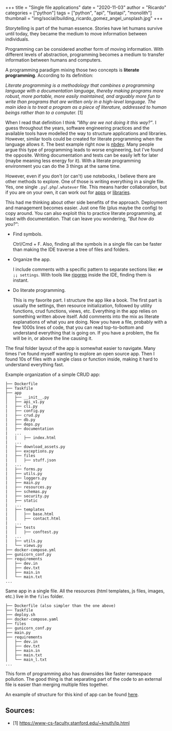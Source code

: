 +++
title = "Single file applications"
date = "2020-11-03"
author = "Ricardo"
categories = ["python"]
tags = ["python", "api", "fastapi", "monolith"]
thumbnail = "img/social/building_ricardo_gomez_angel_unsplash.jpg"
+++

Storytelling is part of the human essence. Stories have let humans survive until today, they became the medium to move information between individuals.

Programming can be considered another form of moving information. With different levels of abstraction, programming becomes a medium to transfer information between humans and computers.

A programming paradigm mixing those two concepts is **literate programming**. According to its definition:

*Literate programming is a methodology that combines a programming language with a documentation language, thereby making programs more robust, more portable, more easily maintained, and arguably more fun to write than programs that are written only in a high-level language. The main idea is to treat a program as a piece of literature, addressed to human beings rather than to a computer.* [1]

When I read that definition I think *"Why are we not doing it this way?"*. I guess throughout the years, software engineering practices and the available tools have modelled the way to structure applications and libraries. However, similar tools could be created for literate programming when the language allows it. The best example right now is [nbdev](https://nbdev.fast.ai/). Many people argue this type of programming leads to worse engineering, but I've found the opposite. Writing documentation and tests can be easily left for later (maybe meaning less energy for it). With a literate programming environment you can do the 3 things at the same time.

However, even if you don't (or can't) use notebooks, I believe there are other methods to explore. One of those is writing everything in a single file. Yes, one single `.py`/`.php`/`.whatever` file. This means harder collaboration, but if you are on your own, it can work out for [apps](https://twitter.com/levelsio/status/1308145873843560449) or [libraries](https://github.com/piku/piku/blob/master/piku.py).

This had me thinking about other side benefits of the approach. Deployment and management becomes easier. Just one file (plus maybe the config) to copy around. You can also exploit this to practice literate programming, at least with documentation. That can leave you wondering, *"But how do you?"*:

* Find symbols.

  Ctrl/Cmd + F. Also, finding all the symbols in a single file can be faster than making the IDE traverse a tree of files and folders.
  
* Organize the app.

  I include comments with a specific pattern to separate sections like: `## ¡¡ settings`. With tools like [ripgrep](https://github.com/BurntSushi/ripgrep) inside the IDE, finding them is instant.
  
* Do literate programming.

  This is my favorite part. I structure the app like a book. The first part is usually the settings, then resource initialization, followed by utility functions, crud functions, views, etc. Everything in the app relies on something written above itself. Add comments into the mix as literate explanations of what you are doing. Now you have a file, probably with a few 1000s lines of code, that you can read top-to-bottom and understand everything that is going on. If you have a problem, the fix will be in, or above the line causing it.
  
The final folder layout of the app is somewhat easier to navigate. Many times I've found myself wanting to explore an open source app. Then I found 10s of files with a single class or function inside, making it hard to understand everything fast.

Example organization of a simple CRUD app:

```
├── Dockerfile
├── Taskfile
├── app
│   ├── __init__.py
│   ├── api_v1.py
|   ├── cli.py
|   ├── config.py
|   ├── crud.py
|   ├── db.py
|   ├── deps.py
|   ├── documentation
|   ...
|   │   ├── index.html
|   ...
|   ├── download_assets.py
|   ├── exceptions.py
|   ├── files
|   │   ├── stuff.json
|   ...
|   ├── forms.py
|   ├── utils.py
|   ├── loggers.py
|   ├── main.py
|   ├── resources.py
|   ├── schemas.py
|   ├── security.py
|   ├── static
|   ...
|   ├── templates
|   │   ├── base.html
|   │   ├── contact.html
|   ...
|   ├── tests
|   │   ├── conftest.py
|   ...
|   ├── utils.py
|   └── views.py
├── docker-compose.yml
├── gunicorn_conf.py
├── requirements
│   ├── dev.in
│   ├── dev.txt
│   ├── main.in
│   └── main.txt
...
```

Same app in a single file. All the resources (html templates, js files, images, etc.) live in the `files` folder.

```
├── Dockerfile (also simpler than the one above)
├── Taskfile
├── deploy.sh
├── docker-compose.yaml
├── files
├── gunicorn_conf.py
├── main.py
├── requirements
│   ├── dev.in
│   ├── dev.txt
│   ├── main.in
│   ├── main.txt
│   └── main_l.txt
...
```

This form of programming also has downsides like faster namespace pollution. The good thing is that separating part of the code to an external file is easier than merging multiple files together.

An example of structure for this kind of app can be found [here](https://gist.github.com/polyrand/501d76cae0c06d5ba275183e93636127).


## Sources:

* [1] https://www-cs-faculty.stanford.edu/~knuth/lp.html
